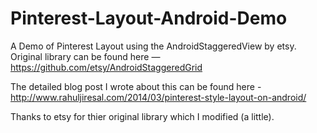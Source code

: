 Pinterest-Layout-Android-Demo
=============================

A Demo of Pinterest Layout using the AndroidStaggeredView by etsy. Original library can be found here — https://github.com/etsy/AndroidStaggeredGrid

The detailed blog post I wrote about this can be found here - http://www.rahuljiresal.com/2014/03/pinterest-style-layout-on-android/

Thanks to etsy for thier original library which I modified (a little).
